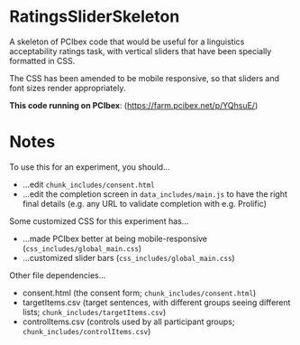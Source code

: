 # RatingsSliderSkeleton
A skeleton of PCIbex code that would be useful for a linguistics acceptability ratings task, with vertical sliders that have been specially formatted in CSS.

The CSS has been amended to be mobile responsive, so that sliders and font sizes render appropriately.

**This code running on PCIbex**: (https://farm.pcibex.net/p/YQhsuE/)

# Notes
To use this for an experiment, you should…

* …edit `chunk_includes/consent.html`
* …edit the completion screen in `data_includes/main.js` to have the right final details (e.g. any URL to validate completion with e.g. Prolific)

Some customized CSS for this experiment has…

* …made PCIbex better at being mobile-responsive (`css_includes/global_main.css`)
* …customized slider bars (`css_includes/global_main.css`)

Other file dependencies…

* consent.html (the consent form; `chunk_includes/consent.html`)
* targetItems.csv (target sentences, with different groups seeing different lists; `chunk_includes/targetItems.csv`)
* controlItems.csv (controls used by all participant groups; `chunk_includes/controlItems.csv`)

